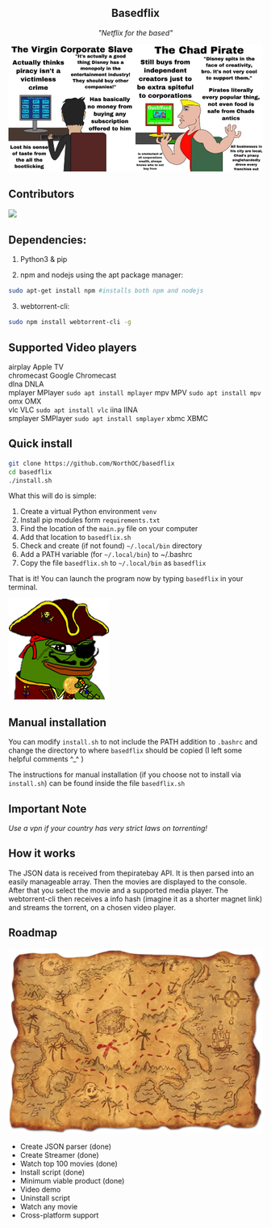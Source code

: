 <h2 align='center'>Basedflix</h2>
<p align='center'><i>"Netflix for the based"</i></p>

![chad virgin comparison](.github/chad.webp)

## Contributors

<a href="https://github.com/northoc/cliflix/graphs/contributors">
  <img src="https://contrib.rocks/image?repo=northoc/cliflix" />
</a>

## Dependencies:

1. Python3 & pip

2. npm and nodejs using the apt package manager:
```bash
sudo apt-get install npm #installs both npm and nodejs
```

3. webtorrent-cli:
```bash
sudo npm install webtorrent-cli -g
```

## Supported Video players

airplay     Apple TV                       
chromecast  Google Chromecast              
dlna        DNLA                           
mplayer     MPlayer                        `sudo apt install mplayer`
mpv         MPV                            `sudo apt install mpv`
omx         OMX                            
vlc         VLC                            `sudo apt install vlc`
iina        IINA                           
smplayer    SMPlayer                       `sudo apt install smplayer`
xbmc        XBMC                           

## Quick install

```bash
git clone https://github.com/NorthOC/basedflix
cd basedflix
./install.sh
```
What this will do is simple:
1. Create a virtual Python environment `venv`
2. Install pip modules form `requirements.txt`
3. Find the location of the `main.py` file on your computer
4. Add that location to `basedflix.sh`
5. Check and create (if not found) `~/.local/bin` directory
6. Add a PATH variable (for `~/.local/bin`) to ~/.bashrc
7. Copy the file `basedflix.sh` to `~/.local/bin` as `basedflix`

That is it! You can launch the program now by typing `basedflix` in your terminal.

![pirate pepe](.github/pepe-pirate.png)

## Manual installation

You can modify `install.sh` to not include the PATH addition to `.bashrc` and change the directory to where `basedflix` should be copied (I left some helpful comments ^_^ )

The instructions for manual installation (if you choose not to install via `install.sh`) can be found inside the file `basedflix.sh` 

## Important Note

*Use a vpn if your country has very strict laws on torrenting!*

## How it works

The JSON data is received from thepiratebay API. It is then parsed into an easily manageable array. Then the movies are displayed to the console. After that you select the movie and a supported media player. The webtorrent-cli then receives a info hash (imagine it as a shorter magnet link) and streams the torrent, on a chosen video player.

## Roadmap

![pirate map](.github/pirate-map.jpeg)

- Create JSON parser (done)
- Create Streamer (done)
- Watch top 100 movies (done)
- Install script (done)
- Minimum viable product (done)
- Video demo
- Uninstall script
- Watch any movie
- Cross-platform support